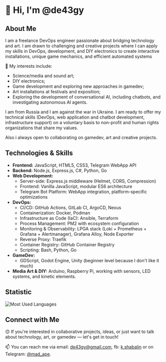 # 👋 Hi, I'm @de43gy

## About Me

I am a freelance DevOps engineer passionate about bridging technology and art. I am drawn to challenging and creative projects where I can apply my skills in DevOps, development, and DIY electronics to create interactive installations, unique game mechanics, and efficient automated systems

👀 My interests include:
- Science/media and sound art;
- DIY electronics;
- Game development and exploring new approaches in gamedev;
- Art installations at festivals and exposition;
- Exploring the development of conversational AI, including chatbots, and investigating autonomous AI agents.

I am from Russia and I am against the war in Ukraine. I am ready to offer my technical skills (DevOps, web application and chatbot development, infrastructure support) on a voluntary basis to non-profit and human rights organizations that share my values.

Also i always open to collaborating on gamedev, art and creative projects.

## Technologies & Skills

- **Frontend:** JavaScript, HTML5, CSS3, Telegram WebApp API
- **Backend:** Node.js, Express.js, C#, Python, Go
- **Web Development:**
  - Server-side: Express.js middleware (Helmet, CORS, Compression)
  - Frontend: Vanilla JavaScript, modular ES6 architecture
  - Telegram Bot Platform: WebApp integration, platform-specific optimizations
- **DevOps:**
  - CI/CD: GitHub Actions, GitLab CI, ArgoCD, Nexus
  - Containerization: Docker, Podman
  - Infrastructure as Code (IaC): Ansible, Terraform
  - Process Management: PM2 with ecosystem configuration
  - Monitoring & Observability: LPGA stack (Loki + Prometheus + Grafana + Alertmanager), Grafana Alloy, Node Exporter
  - Reverse Proxy: Traefik
  - Container Registry: GitHub Container Registry
  - Scripting: Bash, Python, Go
- **GameDev:** 
  - GDScript, Godot Engine, Unity (beginner level because I don't like it much)
- **Media Art & DIY:** Arduino, Raspberry Pi, working with sensors, LED systems, and kinetic elements.

## Statistic

![Most Used Languages](https://github-readme-stats.vercel.app/api/top-langs/?username=de43gy&layout=compact&langs_count=6&theme=radical)

## Connect with Me

😊 If you're interested in collaborative projects, ideas, or just want to talk about technology, art, or gamedev — let's get in touch!

📫 You can reach me via email: [de43gy@gmail.com](mailto:de43gy@gmail.com), fb: [k.shabalin](https://www.facebook.com/k.shabalin) or on Telegram: [@mad_ape](https://t.me/mad_ape).
